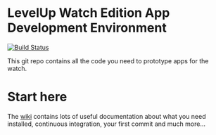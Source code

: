 # LevelUp Watch Edition App Development Environment

[![Build Status](https://circleci.com/gh/twlevelup/syd-2019-s1-purple.svg?style=svg)](https://circleci.com/gh/twlevelup/syd-2019-s1-purple)

This git repo contains all the code you need to prototype apps for the watch.

# Start here

The [wiki](https://github.com/twlevelup/watch_edition_gitpod/wiki) contains lots of useful documentation about what you need installed, continuous integration, your first commit and much more...

